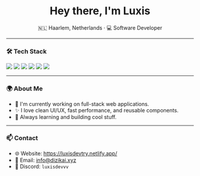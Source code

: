 <h1 align="center">Hey there, I'm Luxis</h1>

<p align="center">
  🇳🇱 Haarlem, Netherlands · 💻 Software Developer
</p>

---

### 🛠️ Tech Stack

<p align="left">
  <img src="https://img.shields.io/badge/HTML5-E34F26?style=for-the-badge&logo=html5&logoColor=white"/>
  <img src="https://img.shields.io/badge/CSS3-1572B6?style=for-the-badge&logo=css3&logoColor=white"/>
  <img src="https://img.shields.io/badge/JavaScript-F7DF1E?style=for-the-badge&logo=javascript&logoColor=black"/>
  <img src="https://img.shields.io/badge/Node.js-339933?style=for-the-badge&logo=nodedotjs&logoColor=white"/>
  <img src="https://img.shields.io/badge/Vite-646CFF?style=for-the-badge&logo=vite&logoColor=white"/>
  <img src="https://img.shields.io/badge/React-20232A?style=for-the-badge&logo=react&logoColor=61DAFB"/>
</p>

---

### 🌍 About Me

- 🔭 I'm currently working on full-stack web applications.
- ✨ I love clean UI/UX, fast performance, and reusable components.
- 🌱 Always learning and building cool stuff.

---

### 📫 Contact

- 🌐 Website: https://luxisdevtry.netlify.app/
- 📧 Email: info@dizikai.xyz
- 💬 Discord: `luxisdevvv`
